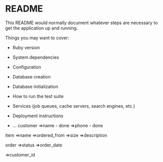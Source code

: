 # README

This README would normally document whatever steps are necessary to get the
application up and running.

Things you may want to cover:

* Ruby version

* System dependencies

* Configuration

* Database creation

* Database initialization

* How to run the test suite

* Services (job queues, cache servers, search engines, etc.)

* Deployment instructions

* ...
 customer
 =>name - done
 =>phone - done


item
=>name
=>ordered_from
=>size
=>description


order
=>status
=>order_date

=>customer_id
